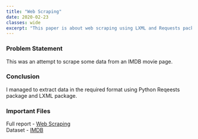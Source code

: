 ```yaml
---
title: "Web Scraping"
date: 2020-02-23
classes: wide
excerpt: "This paper is about web scraping using LXML and Requests packages."
---
```


### Problem Statement
This was an attempt to scrape some data from an IMDB movie page.

### Conclusion
I managed to extract data in the required format using Python Reqeests package and LXML package.

### Important Files
Full report - [Web Scraping](https://github.com/dasun27/DSC/blob/master/files/Web%20Scraping.pdf)  
Dataset - [IMDB](https://www.imdb.com/robots.txt)
